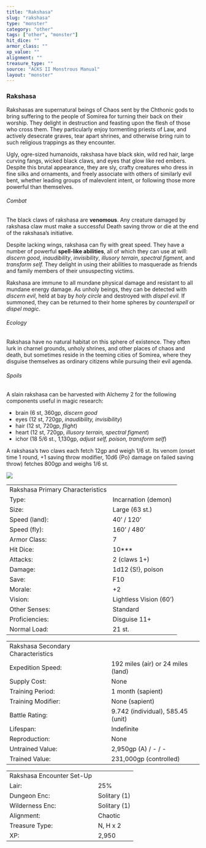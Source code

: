 ```yaml
---
title: "Rakshasa"
slug: "rakshasa"
type: "monster"
category: "other"
tags: ["other", "monster"]
hit_dice: ""
armor_class: ""
xp_value: ""
alignment: ""
treasure_type: ""
source: "ACKS II Monstrous Manual"
layout: "monster"
---
```


### Rakshasa

Rakshasas are supernatural beings of Chaos sent by the Chthonic gods to bring suffering to the
people of Somirea for turning their back on their worship. They delight in destruction and feasting
upon the flesh of those who cross them. They particularly enjoy tormenting priests of Law, and
actively desecrate graves, tear apart shrines, and otherwise bring ruin to such religious trappings
as they encounter.

Ugly, ogre-sized humanoids, rakshasa have black skin, wild red hair, large curving fangs, wicked
black claws, and eyes that glow like red embers. Despite this brutal appearance, they are sly,
crafty creatures who dress in fine silks and ornaments, and freely associate with others of
similarly evil bent, whether leading groups of malevolent intent, or following those more powerful
than themselves.

###### Combat

The black claws of rakshasa are **venomous**. Any creature damaged by rakshasa claw must make a
successful Death saving throw or die at the end of the rakshasa’s initiative.

Despite lacking wings, rakshasa can fly with great speed. They have a number of powerful
**spell-like abilities**, all of which they can use at will: *discern good*, *inaudibility*,
*invisibility*, *illusory terrain*, *spectral figment*, and *transform self.* They delight in using
their abilities to masquerade as friends and family members of their unsuspecting victims.

Rakshasa are immune to all mundane physical damage and resistant to all mundane energy damage. As
unholy beings, they can be detected with *discern evil*, held at bay by *holy circle* and destroyed
with *dispel evil.* If summoned, they can be returned to their home spheres by *counterspell* or
*dispel magic*.

###### Ecology

Rakshasa have no natural habitat on this sphere of existence. They often lurk in charnel grounds,
unholy shrines, and other places of chaos and death, but sometimes reside in the teeming cities of
Somirea, where they disguise themselves as ordinary citizens while pursuing their evil agenda.

###### Spoils

A slain rakshasa can be harvested with Alchemy 2 for the following components useful in magic
research:

* brain (6 st, 360gp, *discern good*
* eyes (12 st, 720gp, *inaudibility, invisibility*)
* hair (12 st, 720gp, *flight*)
* heart (12 st, 720gp, *illusory terrain, spectral figment*)
* ichor (18 5/6 st., 1,130gp, *adjust self, poison, transform self*)

A rakshasa’s two claws each fetch 12gp and weigh 1/6 st. Its venom (onset time 1 round, +1 saving
throw modifier, 10d6 {Po} damage on failed saving throw) fetches 800gp and weighs 1/6 st.

![](data:image/png;base64...)

|  |  |
| --- | --- |
| Rakshasa Primary Characteristics | |
| Type: | Incarnation (demon) |
| Size: | Large (63 st.) |
| Speed (land): | 40’ / 120’ |
| Speed (fly): | 160’ / 480’ |
| Armor Class: | 7 |
| Hit Dice: | 10\*\*\* |
| Attacks: | 2 (claws 1+) |
| Damage: | 1d12 {S!}, poison |
| Save: | F10 |
| Morale: | +2 |
| Vision: | Lightless Vision (60’) |
| Other Senses: | Standard |
| Proficiencies: | Disguise 11+ |
| Normal Load: | 21 st. |

|  |  |
| --- | --- |
| Rakshasa Secondary Characteristics | |
| Expedition Speed: | 192 miles (air) or 24 miles (land) |
| Supply Cost: | None |
| Training Period: | 1 month (sapient) |
| Training Modifier: | None (sapient) |
| Battle Rating: | 9.742 (individual), 585.45 (unit) |
| Lifespan: | Indefinite |
| Reproduction: | None |
| Untrained Value: | 2,950gp (A) / - / - |
| Trained Value: | 231,000gp (controlled) |

|  |  |
| --- | --- |
| Rakshasa Encounter Set-Up | |
| Lair: | 25% |
| Dungeon Enc: | Solitary (1) |
| Wilderness Enc: | Solitary (1) |
| Alignment: | Chaotic |
| Treasure Type: | N, H x 2 |
| XP: | 2,950 |
